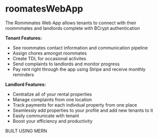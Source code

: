 # roomatesWebApp
 

The Rommmates Web App allows tenants to connect with their roommmates and landlords complete with BCrypt authentication

**Tenant Features:**
- See roommates contact information and communication pipeline
- Assign chores amongst roommates
- Create TDL for occasional activites
- Send complaints to landlords and monitor progress
- Pay rent right through the app using Stripe and receive monthly reminders

**Landlord Features:**
- Centralize all of your rental properties
- Manage complaints from one location
- Track payments for each indivdual property from one place
- Seamlessly add properties to your profile and add new tenants to it
- Easily communicate with tenant
- Boost your efficiency and productivity


BUILT USING MERN
